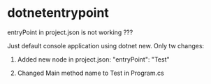 # dotnetentrypoint

entryPoint in project.json is not working ??? 

Just default console application using dotnet new.
Only tw changes:
1. Added new node in project.json:
"entryPoint": "Test"

2. Changed Main method name to Test in Program.cs
